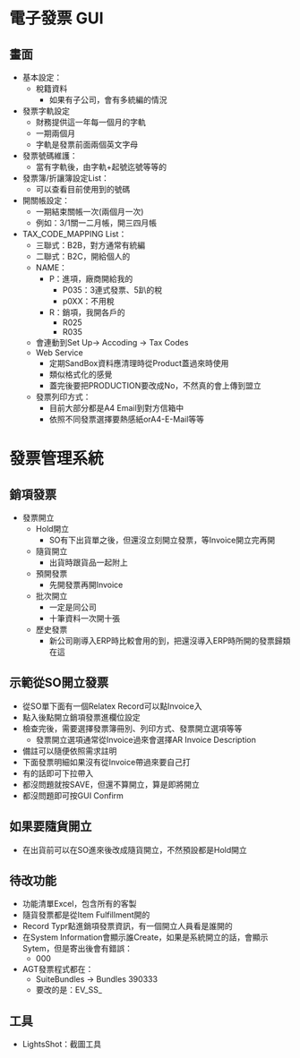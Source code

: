 # 電子發票 GUI
## 畫面
- 基本設定：
  - 稅籍資料
    - 如果有子公司，會有多統編的情況
- 發票字軌設定
  - 財務提供這一年每一個月的字軌
  - 一期兩個月
  - 字軌是發票前面兩個英文字母
- 發票號碼維護：
  - 當有字軌後，由字軌+起號迄號等等的
- 發票簿/折讓簿設定List：
  - 可以查看目前使用到的號碼
- 開關帳設定：
  - 一期結束關帳一次(兩個月一次)
  - 例如：3/1關一二月帳，開三四月帳
- TAX_CODE_MAPPING List：
  - 三聯式：B2B，對方通常有統編
  - 二聯式：B2C，開給個人的
  - NAME：
    - P：進項，廠商開給我的
      - P035：3連式發票、5趴的稅
      - p0XX：不用稅
    - R：銷項，我開各戶的
      - R025
      - R035
  - 會連動到Set Up-> Accoding -> Tax Codes
  - Web Service
    - 定期SandBox資料應清理時從Product蓋過來時使用
    - 類似格式化的感覺
    - 蓋完後要把PRODUCTION要改成No，不然真的會上傳到盟立
  - 發票列印方式：
    - 目前大部分都是A4 Email到對方信箱中
    - 依照不同發票選擇要熱感紙orA4-E-Mail等等
# 發票管理系統
## 銷項發票
- 發票開立
  - Hold開立
    - SO有下出貨單之後，但還沒立刻開立發票，等Invoice開立完再開
  - 隨貨開立
    - 出貨時跟貨品一起附上
  - 預開發票
    - 先開發票再開Invoice
  - 批次開立
    - 一定是同公司
    - 十筆資料一次開十張
  - 歷史發票
    - 新公司剛導入ERP時比較會用的到，把還沒導入ERP時所開的發票歸類在這
## 示範從SO開立發票
- 從SO單下面有一個Relatex Record可以點Invoice入
- 點入後點開立銷項發票進欄位設定
- 檢查完後，需要選擇發票簿冊別、列印方式、發票開立選項等等
  - 發票開立選項通常從Invoice過來會選擇AR Invoice Description
- 備註可以隨便依照需求註明
- 下面發票明細如果沒有從Invoice帶過來要自己打
- 有的話即可下拉帶入
- 都沒問題就按SAVE，但還不算開立，算是即將開立
- 都沒問題即可按GUI Confirm
## 如果要隨貨開立
- 在出貨前可以在SO進來後改成隨貨開立，不然預設都是Hold開立

## 待改功能
- 功能清單Excel，包含所有的客製
- 隨貨發票都是從Item Fulfillment開的
- Record Typr點進銷項發票資訊，有一個開立人員看是誰開的
- 在System Information會顯示誰Create，如果是系統開立的話，會顯示Sytem，但是寄出後會有錯誤：
  - 000
- AGT發票程式都在：
  - SuiteBundles -> Bundles 390333
  - 要改的是：EV_SS_
## 工具
- LightsShot：截圖工具